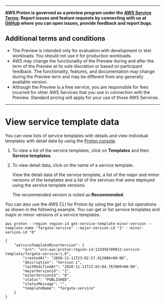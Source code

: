 --------

**AWS Proton is governed as a preview program under the [AWS Service Terms](https://aws.amazon.com/service-terms/)\. Report issues and feature requests by connecting with us at [GitHub](https://github.com/aws/aws-proton-public-roadmap) where you can open issues, provide feedback and report bugs\.**

## Additional terms and conditions<a name="preview-banner"></a>
+ The Preview is intended only for evaluation with development or test workloads\. You should not use it for production workloads\.
+ AWS may change the functionality of the Preview during and after the term of the Preview at its sole discretion or based on participant feedback\. The functionality, features, and documentation may change during the Preview term and may be different from any generally available version\.
+ Although the Preview is a free service, you are responsible for fees incurred for other AWS Services that you use in connection with the Preview\. Standard pricing will apply for your use of those AWS Services\.

--------

# View service template data<a name="svc-template-view"></a>

You can view lists of service templates with details and view individual templates with detail data by using the [Proton console](https://console.aws.amazon.com/proton/)\.

1. To view a list of the service templates, click on **Templates** and then **Service templates**\.

1. To view detail data, click on the name of a service template\.

   View the detail data of the service template, a list of the major and minor versions of the templates and a list of the services that were deployed using the service template versions\.

   The recommended version is noted as **Recommended**\.

You can also use the AWS CLI for Proton by using the get or list operations as shown in the following example\. You can get or list service templates and major or minor versions of a service templates\.

```
aws proton --region region-id get-service-template-minor-version --template-name "fargate-service" --major-version-id "1" --minor-version-id "0"
```

```
{
    "serviceTemplateMinorVersion": {
        "arn": "arn:aws:proton:region-id:123456789012:service-template/fargate-service:1.0",
        "createdAt": "2020-11-11T23:02:57.912000+00:00",
        "description": "Version 1",
        "lastModifiedAt": "2020-11-11T23:03:04.767000+00:00",
        "majorVersionId": "1",
        "minorVersionId": "0",
        "status": "PUBLISHED",
        "statusMessage": "",
        "templateName": "fargate-service"
    }
}
```